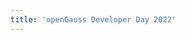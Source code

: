 ```yaml
---
title: 'openGauss Developer Day 2022'
---
```


<script setup>
  import TheSummit from "@/views/summit/devday2022/TheDeveloper2022.vue"
</script>

<TheSummit />
